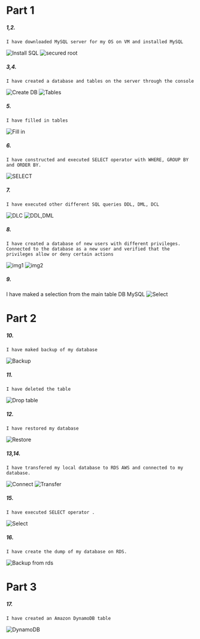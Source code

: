 # Part 1

##### 1,2. 
    I have downloaded MySQL server for my OS on VM and installed MySQL
![Install SQL](https://github.com/shizgara/DevOps_online_Rivne_2020Q42021Q1/blob/master/m3/task%203.1/images/Part%201/1%2C2%20secure%20installation.png)
    ![secured root](https://github.com/shizgara/DevOps_online_Rivne_2020Q42021Q1/blob/master/m3/task%203.1/images/Part%201/2%20mysql%20root.png)
##### 3,4.  
    I have created a database and tables on the server through the console
![Create DB](https://github.com/shizgara/DevOps_online_Rivne_2020Q42021Q1/blob/master/m3/task%203.1/images/Part%201/4%20create%20database.png)
![Tables](https://github.com/shizgara/DevOps_online_Rivne_2020Q42021Q1/blob/master/m3/task%203.1/images/Part%201/4%20CREATE%20TABLE.png)
##### 5.  
    I have filled in tables
![Fill in](https://github.com/shizgara/DevOps_online_Rivne_2020Q42021Q1/blob/master/m3/task%203.1/images/Part%201/5%20filled%20tables.png)
##### 6.  
    I have constructed and executed SELECT operator with WHERE, GROUP BY and ORDER BY.
![SELECT](https://github.com/shizgara/DevOps_online_Rivne_2020Q42021Q1/blob/master/m3/task%203.1/images/Part%201/6%20groupby%20orderby.png)
##### 7.  
    I have executed other different SQL queries DDL, DML, DCL
![DLC](https://github.com/shizgara/DevOps_online_Rivne_2020Q42021Q1/blob/master/m3/task%203.1/images/Part%201/7%20DCL.png)
![DDL,DML](https://github.com/shizgara/DevOps_online_Rivne_2020Q42021Q1/blob/master/m3/task%203.1/images/Part%201/7%20DDL%2CDML.png)
##### 8.  
    I have created a database of new users with different privileges. Connected to the database as a new user and verified that the privileges allow or deny certain actions
![img1](https://github.com/shizgara/DevOps_online_Rivne_2020Q42021Q1/blob/master/m3/task%203.1/images/Part%201/8_1.png)
![img2](https://github.com/shizgara/DevOps_online_Rivne_2020Q42021Q1/blob/master/m3/task%203.1/images/Part%201/8_2.png)
##### 9.  
I have maked a selection from the main table DB MySQL
![Select](https://github.com/shizgara/DevOps_online_Rivne_2020Q42021Q1/blob/master/m3/task%203.1/images/Part%201/9%20select.png)


# Part 2

##### 10. 
    I have maked backup of my database
![Backup](https://github.com/shizgara/DevOps_online_Rivne_2020Q42021Q1/blob/master/m3/task%203.1/images/Part%202/10%20backup.png)
##### 11. 
    I have deleted the table
![Drop table](https://github.com/shizgara/DevOps_online_Rivne_2020Q42021Q1/blob/master/m3/task%203.1/images/Part%202/11%20drop%20table.png)
##### 12. 
    I have restored my database
![Restore](https://github.com/shizgara/DevOps_online_Rivne_2020Q42021Q1/blob/master/m3/task%203.1/images/Part%202/12%20restore.png)
##### 13,14. 
    I have transfered my local database to RDS AWS and connected to my database.
![Connect](https://github.com/shizgara/DevOps_online_Rivne_2020Q42021Q1/blob/master/m3/task%203.1/images/Part%202/13%20create%20db%20on%20aws.png)
![Transfer](https://github.com/shizgara/DevOps_online_Rivne_2020Q42021Q1/blob/master/m3/task%203.1/images/Part%202/14%20Transfer%20and%20connect%20to%20FB.png)
##### 15. 
    I have executed SELECT operator .
![Select](https://github.com/shizgara/DevOps_online_Rivne_2020Q42021Q1/blob/master/m3/task%203.1/images/Part%202/15%20execure%20SELECT.png)
##### 16. 
    I have create the dump of my database on RDS.
![Backup from rds](https://github.com/shizgara/DevOps_online_Rivne_2020Q42021Q1/blob/master/m3/task%203.1/images/Part%202/16%20Create%20dump.png)



# Part 3

##### 17. 
    I have created an Amazon DynamoDB table
![DynamoDB](https://github.com/shizgara/DevOps_online_Rivne_2020Q42021Q1/blob/master/m3/task%203.1/images/Part%202/16%20Create%20dump.png)